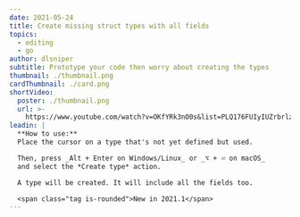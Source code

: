 ```yaml
---
date: 2021-05-24
title: Create missing struct types with all fields
topics:
  - editing
  - go
author: dlsniper
subtitle: Prototype your code then worry about creating the types
thumbnail: ./thumbnail.png
cardThumbnail: ./card.png
shortVideo:
  poster: ./thumbnail.png
  url: >-
    https://www.youtube.com/watch?v=OKfYRk3nO0s&list=PLQ176FUIyIUZrbrlz4AY1V8VzBJKZyVlW&index=39
leadin: |
  **How to use:**
  Place the cursor on a type that's not yet defined but used.

  Then, press _Alt + Enter on Windows/Linux_ or _⌥ + ⏎ on macOS_
  and select the *Create type* action.

  A type will be created. It will include all the fields too.

  <span class="tag is-rounded">New in 2021.1</span>
---
```


